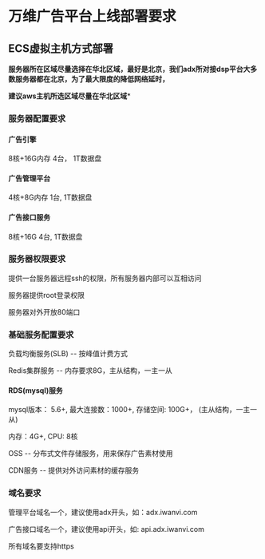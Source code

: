 # 万维广告平台上线部署要求

## ECS虚拟主机方式部署

**服务器所在区域尽量选择在华北区域，最好是北京，我们adx所对接dsp平台大多数服务器都在北京，为了最大限度的降低网络延时，**

**建议aws主机所选区域尽量在华北区域***

### 服务器配置要求

#### 广告引擎

8核+16G内存 4台， 1T数据盘

#### 广告管理平台

4核+8G内存  1台, 1T数据盘

#### 广告接口服务

8核+16G  4台, 1T数据盘

### 服务器权限要求

提供一台服务器远程ssh的权限，所有服务器内部可以互相访问

服务器提供root登录权限

服务器对外开放80端口

### 基础服务配置要求

负载均衡服务(SLB)  -- 按峰值计费方式

Redis集群服务 -- 内存要求8G，主从结构，一主一从

#### RDS(mysql)服务

mysql版本： 5.6+, 最大连接数：1000+, 存储空间: 100G+， (主从结构，一主一从)

内存：4G+, CPU: 8核

OSS -- 分布式文件存储服务，用来保存广告素材使用

CDN服务 -- 提供对外访问素材的缓存服务

### 域名要求

管理平台域名一个，建议使用adx开头，如：adx.iwanvi.com

广告接口域名一个，建议使用api开头，如: api.adx.iwanvi.com

所有域名要支持https









